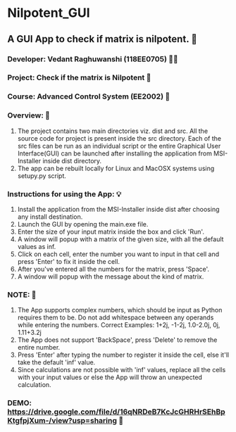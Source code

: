 # Nilpotent_GUI
## A GUI App to check if matrix is nilpotent. :rocket:

### Developer: Vedant Raghuwanshi (118EE0705) :technologist:

### Project: Check if the matrix is Nilpotent :memo:

### Course: Advanced Control System (EE2002) :page_facing_up:


### Overview: :construction:

1. The project contains two main directories viz. dist and src. All the source code for project is present inside the src directory. Each of the src files can be run as an individual script or the entire Graphical User Interface(GUI) can be launched after installing the application from MSI-Installer inside dist directory.
2. The app can be rebuilt locally for Linux and MacOSX systems using setupy.py script.


### Instructions for using the App: :bulb:

1. Install the application from the MSI-Installer inside dist after choosing any install destination.
2. Launch the GUI by opening the main.exe file.
3. Enter the size of your input matrix inside the box and click 'Run'.
4. A window will popup with a matrix of the given size, with all the default values as inf.
5. Click on each cell, enter the number you want to input in that cell and press 'Enter' to fix it inside the cell.
6. After you've entered all the numbers for the matrix, press 'Space'.
7. A window will popup with the message about the kind of matrix.


### NOTE: :rotating_light:
1. The App supports complex numbers, which should  be input as Python requires them to be. Do not add whitespace between any operands while entering the numbers.
   Correct Examples: 1+2j, -1-2j, 1.0-2.0j, 0j, 1.11+3.2j
2. The App does not support 'BackSpace', press 'Delete' to remove the entire number.
3. Press 'Enter' after typing the number to register it inside the cell, else it'll take the default 'inf' value.
4. Since calculations are not possible with 'inf' values, replace all the cells with your input values or else the App will throw an unexpected calculation.


### DEMO: https://drive.google.com/file/d/16qNRDeB7KcJcGHRHrSEhBpKtgfpjXum-/view?usp=sharing :pushpin:
